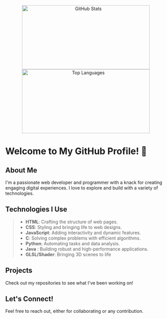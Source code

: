 <div align="center">
  <img src="https://github-readme-stats-ten-sigma-29.vercel.app/api?username=Ivyson&show_icons=true&theme=blue-green&include_all_commits=true&count_private=true" alt="GitHub Stats" width="400" height="200"/>
  <img src="https://github-readme-stats-ten-sigma-29.vercel.app/api/top-langs/?username=Ivyson&layout=compact&theme=tokyonight&langs_count=8" alt="Top Languages" width="400" height="200" />
</div>

# Welcome to My GitHub Profile! 👋

## About Me
I'm a passionate web developer and programmer with a knack for creating engaging digital experiences. I love to explore and build with a variety of technologies.

## Technologies I Use
> - **HTML**: Crafting the structure of web pages.
> - **CSS**: Styling and bringing life to web designs.
> - **JavaScript**: Adding interactivity and dynamic features.
> - **C**: Solving complex problems with efficient algorithms.
> - **Python**: Automating tasks and data analysis.
> - **Java** : Building robust and high-performance applications.
> - **GLSL/Shader**: Bringing 3D scenes to life

## Projects
Check out my repositories to see what I've been working on!

## Let's Connect!
Feel free to reach out, either for collaborating or any contribution. 
